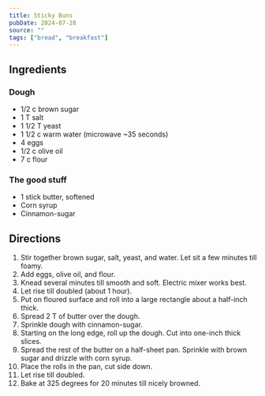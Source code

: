 ```yaml
---
title: Sticky Buns
pubDate: 2024-07-28
source: ""
tags: ["bread", "breakfast"]
---
```


<section>

## Ingredients

### Dough

- 1/2 c brown sugar
- 1 T salt
- 1 1/2 T yeast
- 1 1/2 c warm water (microwave ~35 seconds)
- 4 eggs
- 1/2 c olive oil
- 7 c flour

### The good stuff

- 1 stick butter, softened
- Corn syrup
- Cinnamon-sugar

</section>

<section>

## Directions

1. Stir together brown sugar, salt, yeast, and water. Let sit a few minutes till foamy.
2. Add eggs, olive oil, and flour.
3. Knead several minutes till smooth and soft. Electric mixer works best.
4. Let rise till doubled (about 1 hour).
5. Put on floured surface and roll into a large rectangle about a half-inch thick.
6. Spread 2 T of butter over the dough.
7. Sprinkle dough with cinnamon-sugar.
8. Starting on the long edge, roll up the dough. Cut into one-inch thick slices.
9. Spread the rest of the butter on a half-sheet pan. Sprinkle with brown sugar and drizzle with corn syrup.
10. Place the rolls in the pan, cut side down.
11. Let rise till doubled.
12. Bake at 325 degrees for 20 minutes till nicely browned.

</section>
